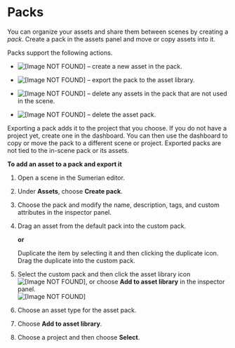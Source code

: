 # Packs<a name="assets-packs"></a>

You can organize your assets and share them between scenes by creating a *pack*\. Create a pack in the assets panel and move or copy assets into it\.

Packs support the following actions\.

+ ![\[Image NOT FOUND\]](http://docs.aws.amazon.com/sumerian/latest/userguide/images/assets-icons-add.png) – create a new asset in the pack\.

+ ![\[Image NOT FOUND\]](http://docs.aws.amazon.com/sumerian/latest/userguide/images/assets-icons-assetlib.png) – export the pack to the asset library\.

+ ![\[Image NOT FOUND\]](http://docs.aws.amazon.com/sumerian/latest/userguide/images/assets-icons-cleanup.png) – delete any assets in the pack that are not used in the scene\.

+ ![\[Image NOT FOUND\]](http://docs.aws.amazon.com/sumerian/latest/userguide/images/assets-icons-trash.png) – delete the asset pack\.

Exporting a pack adds it to the project that you choose\. If you do not have a project yet, create one in the dashboard\. You can then use the dashboard to copy or move the pack to a different scene or project\. Exported packs are not tied to the in\-scene pack or its assets\.

**To add an asset to a pack and export it**

1. Open a scene in the Sumerian editor\.

1. Under **Assets**, choose **Create pack**\.

1. Choose the pack and modify the name, description, tags, and custom attributes in the inspector panel\.

1. Drag an asset from the default pack into the custom pack\.

   **or**

   Duplicate the item by selecting it and then clicking the duplicate icon\. Drag the duplicate into the custom pack\.

1. Select the custom pack and then click the asset library icon ![\[Image NOT FOUND\]](http://docs.aws.amazon.com/sumerian/latest/userguide/images/assets-icons-assetlib.png), or choose **Add to asset library** in the inspector panel\.  
![\[Image NOT FOUND\]](http://docs.aws.amazon.com/sumerian/latest/userguide/images/assets-pack-export.png)

1. Choose an asset type for the asset pack\.

1. Choose **Add to asset library**\.

1. Choose a project and then choose **Select**\.